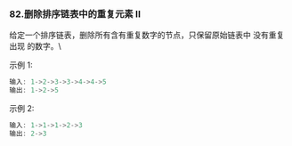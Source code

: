 ### 82.删除排序链表中的重复元素 II

给定一个排序链表，删除所有含有重复数字的节点，只保留原始链表中 没有重复出现 的数字。\

示例 1:

```javascript
输入: 1->2->3->3->4->4->5
输出: 1->2->5
```

示例 2:

```javascript
输入: 1->1->1->2->3
输出: 2->3
```
